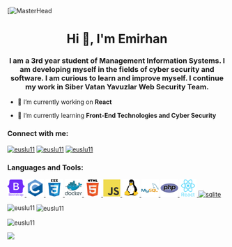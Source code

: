  [![MasterHead](https://www.alastyr.com/blog/wp-content/uploads/2021/09/front-end-developer-.jpg)
<h1 align="center">Hi 👋, I'm Emirhan</h1>
<h3 align="center">I am a 3rd year student of Management Information Systems. I am developing myself in the fields of cyber security and software. I am curious to learn and improve myself. I continue my work in Siber Vatan Yavuzlar Web Security Team.</h3>

- 🔭 I’m currently working on **React**

- 🌱 I’m currently learning **Front-End Technologies and Cyber Security**

<h3 align="left">Connect with me:</h3>
<p align="left">
<a href="https://twitter.com/euslu11" target="blank"><img align="center" src="https://raw.githubusercontent.com/rahuldkjain/github-profile-readme-generator/master/src/images/icons/Social/twitter.svg" alt="euslu11" height="30" width="40" /></a>
<a href="https://linkedin.com/in/euslu11" target="blank"><img align="center" src="https://raw.githubusercontent.com/rahuldkjain/github-profile-readme-generator/master/src/images/icons/Social/linked-in-alt.svg" alt="euslu11" height="30" width="40" /></a>
<a href="https://instagram.com/euslu11" target="blank"><img align="center" src="https://raw.githubusercontent.com/rahuldkjain/github-profile-readme-generator/master/src/images/icons/Social/instagram.svg" alt="euslu11" height="30" width="40" /></a>
</p>

<h3 align="left">Languages and Tools:</h3>
<p align="left"> <a href="https://getbootstrap.com" target="_blank" rel="noreferrer"> <img src="https://raw.githubusercontent.com/devicons/devicon/master/icons/bootstrap/bootstrap-plain-wordmark.svg" alt="bootstrap" width="40" height="40"/> </a> <a href="https://www.cprogramming.com/" target="_blank" rel="noreferrer"> <img src="https://raw.githubusercontent.com/devicons/devicon/master/icons/c/c-original.svg" alt="c" width="40" height="40"/> </a> <a href="https://www.w3schools.com/css/" target="_blank" rel="noreferrer"> <img src="https://raw.githubusercontent.com/devicons/devicon/master/icons/css3/css3-original-wordmark.svg" alt="css3" width="40" height="40"/> </a> <a href="https://www.docker.com/" target="_blank" rel="noreferrer"> <img src="https://raw.githubusercontent.com/devicons/devicon/master/icons/docker/docker-original-wordmark.svg" alt="docker" width="40" height="40"/> </a> <a href="https://www.w3.org/html/" target="_blank" rel="noreferrer"> <img src="https://raw.githubusercontent.com/devicons/devicon/master/icons/html5/html5-original-wordmark.svg" alt="html5" width="40" height="40"/> </a> <a href="https://developer.mozilla.org/en-US/docs/Web/JavaScript" target="_blank" rel="noreferrer"> <img src="https://raw.githubusercontent.com/devicons/devicon/master/icons/javascript/javascript-original.svg" alt="javascript" width="40" height="40"/> </a> <a href="https://www.linux.org/" target="_blank" rel="noreferrer"> <img src="https://raw.githubusercontent.com/devicons/devicon/master/icons/linux/linux-original.svg" alt="linux" width="40" height="40"/> </a> <a href="https://www.mysql.com/" target="_blank" rel="noreferrer"> <img src="https://raw.githubusercontent.com/devicons/devicon/master/icons/mysql/mysql-original-wordmark.svg" alt="mysql" width="40" height="40"/> </a> <a href="https://www.php.net" target="_blank" rel="noreferrer"> <img src="https://raw.githubusercontent.com/devicons/devicon/master/icons/php/php-original.svg" alt="php" width="40" height="40"/> </a> <a href="https://reactjs.org/" target="_blank" rel="noreferrer"> <img src="https://raw.githubusercontent.com/devicons/devicon/master/icons/react/react-original-wordmark.svg" alt="react" width="40" height="40"/> </a> <a href="https://www.sqlite.org/" target="_blank" rel="noreferrer"> <img src="https://www.vectorlogo.zone/logos/sqlite/sqlite-icon.svg" alt="sqlite" width="40" height="40"/> </a> </p>

<p><img align="left" src="https://github-readme-stats.vercel.app/api/top-langs?username=euslu11&show_icons=true&locale=en&layout=compact" alt="euslu11" /></p>

<p>&nbsp;<img align="center" src="https://github-readme-stats.vercel.app/api?username=euslu11&show_icons=true&locale=en" alt="euslu11" /></p>

<p><img align="center" src="https://github-readme-streak-stats.herokuapp.com/?user=euslu11&" alt="euslu11" /></p>

[![](https://visitcount.itsvg.in/api?id=euslu11&label=Profile%20Views&color=0&icon=2&pretty=false)](https://visitcount.itsvg.in)

